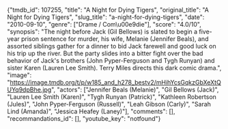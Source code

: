 {"tmdb_id": 107255, "title": "A Night for Dying Tigers", "original_title": "A Night for Dying Tigers", "slug_title": "a-night-for-dying-tigers", "date": "2010-09-10", "genre": ["Drame / Com\u00e9die"], "score": "4.0/10", "synopsis": "The night before Jack (Gil Bellows) is slated to begin a five-year prison sentence for murder, his wife, Melanie (Jennifer Beals), and assorted siblings gather for a dinner to bid Jack farewell and good luck on his trip up the river. But the party slides into a bitter fight over the bad behavior of Jack's brothers (John Pyper-Ferguson and Tygh Runyan) and sister Karen (Lauren Lee Smith). Terry Miles directs this dark comic drama.", "image": "https://image.tmdb.org/t/p/w185_and_h278_bestv2/mHihYcsGqkzGbXeXtQUYq9dpBhe.jpg", "actors": ["Jennifer Beals (Melanie)", "Gil Bellows (Jack)", "Lauren Lee Smith (Karen)", "Tygh Runyan (Patrick)", "Kathleen Robertson (Jules)", "John Pyper-Ferguson (Russell)", "Leah Gibson (Carly)", "Sarah Lind (Amanda)", "Jessica Heafey (Laney)"], "comments": [], "recommandations_id": [], "youtube_key": "notfound"}